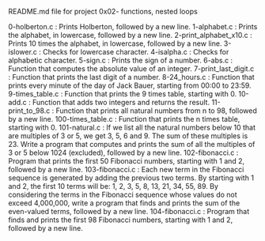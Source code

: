 README.md file for project 0x02- functions, nested loops

0-holberton.c : Prints Holberton, followed by a new line.
1-alphabet.c : Prints the alphabet, in lowercase, followed by a new line.
2-print_alphabet_x10.c : Prints 10 times the alphabet, in lowercase, followed by a new line.
3-islower.c : Checks for lowercase character.
4-isalpha.c : Checks for alphabetic character.
5-sign.c : Prints the sign of a number.
6-abs.c : Function that computes the absolute value of an integer.
7-print_last_digit.c : Function that prints the last digit of a number.
8-24_hours.c : Function that prints every minute of the day of Jack Bauer, starting from 00:00 to 23:59.
9-times_table.c : Function that prints the 9 times table, starting with 0.
10-add.c : Function that adds two integers and returns the result.
11-print_to_98.c : Function that prints all natural numbers from n to 98, followed by a new line.
100-times_table.c : Function that prints the n times table, starting with 0.
101-natural.c : If we list all the natural numbers below 10 that are multiples of 3 or 5, we get 3, 5, 6 and 9. The sum of these multiples is 23. Write a program that computes and prints the sum of all the multiples of 3 or 5 below 1024 (excluded), followed by a new line.
102-fibonacci.c : Program that prints the first 50 Fibonacci numbers, starting with 1 and 2, followed by a new line.
103-fibonacci.c : Each new term in the Fibonacci sequence is generated by adding the previous two terms. By starting with 1 and 2, the first 10 terms will be: 1, 2, 3, 5, 8, 13, 21, 34, 55, 89. By considering the terms in the Fibonacci sequence whose values do not exceed 4,000,000, write a program that finds and prints the sum of the even-valued terms, followed by a new line.
104-fibonacci.c : Program that finds and prints the first 98 Fibonacci numbers, starting with 1 and 2, followed by a new line.
